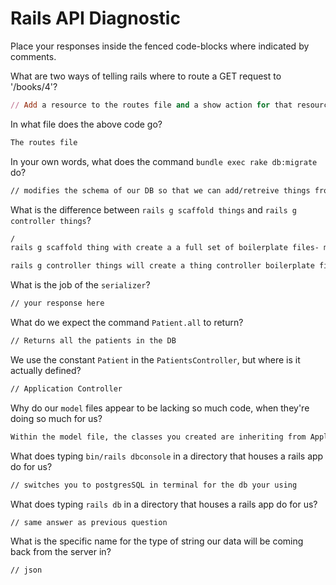 # Rails API Diagnostic

Place your responses inside the fenced code-blocks where indicated by comments.


What are two ways of telling rails where to route a GET request to '/books/4'?

```rb
// Add a resource to the routes file and a show action for that resource
```

In what file does the above code go?

```md
The routes file
```

In your own words, what does the command `bundle exec rake db:migrate` do?

```md
// modifies the schema of our DB so that we can add/retreive things from it.
```

What is the difference between `rails g scaffold things` and
`rails g controller things`?

```md
/
rails g scaffold thing with create a a full set of boilerplate files- model, db migration, controller and views

rails g controller things will create a thing controller boilerplate file.
```

What is the job of the `serializer`?

```md
// your response here
```

What do we expect the command `Patient.all` to return?

```md
// Returns all the patients in the DB
```

We use the constant `Patient` in the `PatientsController`, but where is it
actually defined?

```md
// Application Controller
```

Why do our `model` files appear to be lacking so much code, when they're doing
so much for us?

```md
Within the model file, the classes you created are inheriting from Application Record which has the functionality.
```

What does typing `bin/rails dbconsole` in a directory that houses a rails app do for
us?

```md
// switches you to postgresSQL in terminal for the db your using
```

What does typing `rails db` in a directory that houses a rails app do for us?

```md
// same answer as previous question
```

What is the specific name for the type of string our data will be coming back
from the server in?

```md
// json
```
